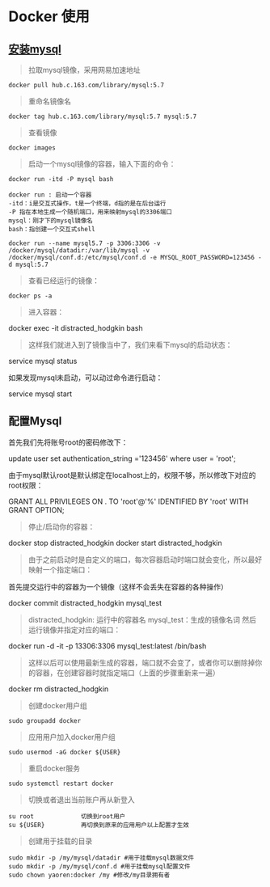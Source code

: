 # Docker 使用

## [安装mysql](https://www.cnblogs.com/notejava/p/7124189.html)

> 拉取mysql镜像，采用网易加速地址

```
docker pull hub.c.163.com/library/mysql:5.7
```

> 重命名镜像名

```
docker tag hub.c.163.com/library/mysql:5.7 mysql:5.7
```

> 查看镜像

```
docker images
```

> 启动一个mysql镜像的容器，输入下面的命令：

```
docker run -itd -P mysql bash

docker run : 启动一个容器
-itd：i是交互式操作，t是一个终端，d指的是在后台运行
-P 指在本地生成一个随机端口，用来映射mysql的3306端口
mysql：刚才下的mysql镜像名
bash：指创建一个交互式shell

docker run --name mysql5.7 -p 3306:3306 -v /docker/mysql/datadir:/var/lib/mysql -v /docker/mysql/conf.d:/etc/mysql/conf.d -e MYSQL_ROOT_PASSWORD=123456 -d mysql:5.7
```

> 查看已经运行的镜像：

```
docker ps -a
```

> 进入容器：

docker exec -it distracted_hodgkin bash

> 这样我们就进入到了镜像当中了，我们来看下mysql的启动状态：

service mysql status

如果发现mysql未启动，可以动过命令进行启动：

service mysql start

## 配置Mysql
首先我们先将账号root的密码修改下：

update user set authentication_string ='123456' where user = 'root';

由于mysql默认root是默认绑定在localhost上的，权限不够，所以修改下对应的root权限：

GRANT ALL PRIVILEGES ON . TO 'root'@'%' IDENTIFIED BY 'root' WITH GRANT OPTION;

> 停止/启动你的容器：

docker stop distracted_hodgkin
docker start distracted_hodgkin

> 由于之前启动时是自定义的端口，每次容器启动时端口就会变化，所以最好映射一个指定端口：

首先提交运行中的容器为一个镜像（这样不会丢失在容器的各种操作）

docker commit distracted_hodgkin mysql_test

> distracted_hodgkin: 运行中的容器名
mysql_test：生成的镜像名词
然后运行镜像并指定对应的端口：

docker run -d -it -p 13306:3306 mysql_test:latest /bin/bash

> 这样以后可以使用最新生成的容器，端口就不会变了，或者你可以删除掉你的容器，在创建容器时就指定端口（上面的步骤重新来一遍）

docker rm distracted_hodgkin


























> 创建docker用户组

```
sudo groupadd docker
```

> 应用用户加入docker用户组


```
sudo usermod -aG docker ${USER}
```

> 重启docker服务

```
sudo systemctl restart docker
```

> 切换或者退出当前账户再从新登入

```
su root             切换到root用户
su ${USER}          再切换到原来的应用用户以上配置才生效
```

> 创建用于挂载的目录

```
sudo mkdir -p /my/mysql/datadir #用于挂载mysql数据文件
sudo mkdir -p /my/mysql/conf.d #用于挂载mysql配置文件
sudo chown yaoren:docker /my #修改/my目录拥有者
```

